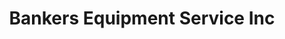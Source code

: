 ---
title: Bankers Equipment Service Inc
slug: bankers-equipment-service-inc
updated-on: '2024-05-30T13:44:31.749Z'
created-on: '2024-05-30T13:41:46.671Z'
published-on: '2024-05-30T13:54:32.469Z'
f_city-state-2:
- cms/city/rochester-mn.md
- cms/city/burnsville-mn.md
- cms/city/madison-lake-mn.md
f_locations:
- cms/payday-loan/bankers-equipment-service-inc-5130.md
- cms/payday-loan/bankers-equipment-service-inc-5131.md
- cms/payday-loan/bankers-equipment-service-inc-5132.md
f_states:
- cms/state/minnesota.md
layout: '[company].html'
tags: company
---